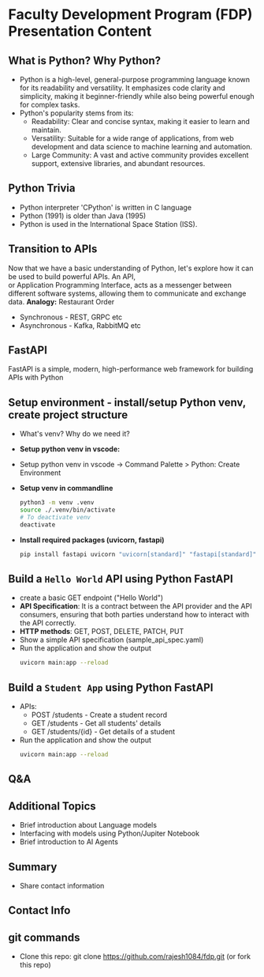 # Faculty Development Program (FDP) Presentation Content

## **What is Python? Why Python?**

* Python is a high-level, general-purpose programming language known for its readability and versatility. It emphasizes code clarity and simplicity, making it beginner-friendly while also being powerful enough for complex tasks.
* Python's popularity stems from its:
  - Readability: Clear and concise syntax, making it easier to learn and maintain.
  - Versatility: Suitable for a wide range of applications, from web development and data science to machine learning and automation.
  - Large Community: A vast and active community provides excellent support, extensive libraries, and abundant resources.

## **Python Trivia**

- Python interpreter 'CPython' is written in C language
- Python (1991) is older than Java (1995)
- Python is used in the International Space Station (ISS).

## **Transition to APIs**

Now that we have a basic understanding of Python, let's explore how it can be used to build powerful APIs. An API, <br>
or Application Programming Interface, acts as a messenger between different software systems, allowing them to communicate and exchange data.
**Analogy:** Restaurant Order

* Synchronous - REST, GRPC etc
* Asynchronous - Kafka, RabbitMQ etc
    

## **FastAPI**

FastAPI is a simple, modern, high-performance web framework for building APIs with Python

## **Setup environment** - install/setup Python venv, create project structure

* What's venv? Why do we need it?
  
* **Setup python venv in vscode:**
* Setup python venv in vscode -> Command Palette > Python: Create Environment
  
* **Setup venv in commandline**
  ```bash
  python3 -m venv .venv
  source ./.venv/bin/activate
  # To deactivate venv
  deactivate
  ```
* **Install required packages (uvicorn, fastapi)**
  ```bash
  pip install fastapi uvicorn "uvicorn[standard]" "fastapi[standard]" 
  ```

## **Build a `Hello World` API using Python FastAPI**

* create a basic GET endpoint ("Hello World")
* **API Specification**: It is a contract between the API provider and the API consumers, ensuring that both parties understand how to interact with the API correctly.
* **HTTP methods**: GET, POST, DELETE, PATCH, PUT
* Show a simple API specification (sample_api_spec.yaml)
* Run the application and show the output
  ```bash
  uvicorn main:app --reload
  ```
 
## **Build a `Student App` using Python FastAPI**
* APIs:
  - POST /students - Create a student record
  - GET /students - Get all students' details
  - GET /students/{id} - Get details of a student
* Run the application and show the output
  ```bash
  uvicorn main:app --reload
  ```
   
## **Q&A**

## **Additional Topics**
* Brief introduction about Language models
* Interfacing with models using Python/Jupiter Notebook
* Brief introduction to AI Agents
 
## **Summary**
* Share contact information

## Contact Info

## git commands
* Clone this repo: git clone https://github.com/rajesh1084/fdp.git (or fork this repo)

